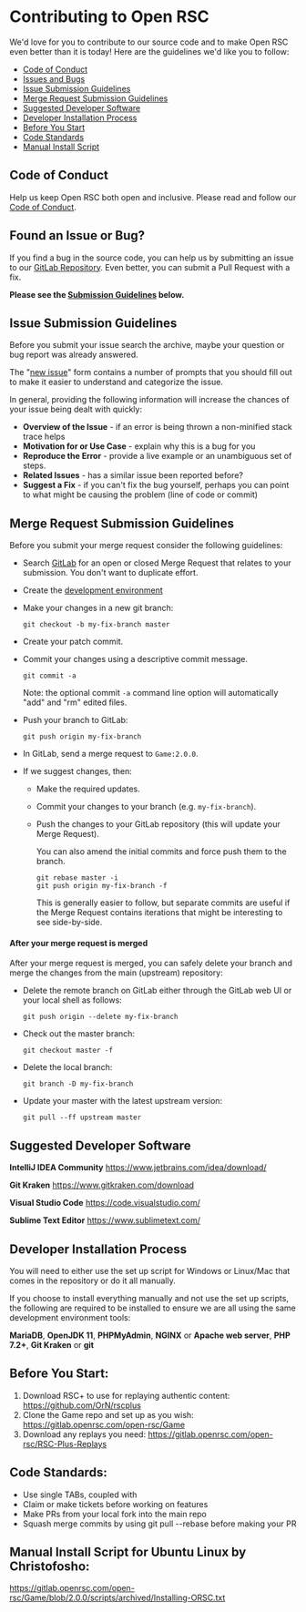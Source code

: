 # Contributing to Open RSC

We'd love for you to contribute to our source code and to make Open RSC even better than it is
today! Here are the guidelines we'd like you to follow:

* [Code of Conduct](#coc)
* [Issues and Bugs](#issue)
* [Issue Submission Guidelines](#submit)
* [Merge Request Submission Guidelines](#submit-pr)
* [Suggested Developer Software](#software)
* [Developer Installation Process](#install)
* [Before You Start](#pre)
* [Code Standards](#standards)
* [Manual Install Script](#manual)

## <a name="coc"></a> Code of Conduct

Help us keep Open RSC both open and inclusive. Please read and follow our [Code of Conduct](https://gitlab.openrsc.com/open-rsc/Game/blob/2.0.0/CODE_OF_CONDUCT.md).

## <a name="issue"></a> Found an Issue or Bug?

If you find a bug in the source code, you can help us by submitting an issue to our
[GitLab Repository](https://gitlab.openrsc.com/open-rsc/Game). Even better, you can submit a Pull Request with a fix.

**Please see the [Submission Guidelines](#submit) below.**

## <a name="submit"></a> Issue Submission Guidelines
Before you submit your issue search the archive, maybe your question or bug report was already answered.

The "[new issue](https://gitlab.openrsc.com/open-rsc/Game/issues)" form contains a number of prompts that you should fill out to
make it easier to understand and categorize the issue.

In general, providing the following information will increase the chances of your issue being dealt
with quickly:

* **Overview of the Issue** - if an error is being thrown a non-minified stack trace helps
* **Motivation for or Use Case** - explain why this is a bug for you
* **Reproduce the Error** - provide a live example or an unambiguous set of steps.
* **Related Issues** - has a similar issue been reported before?
* **Suggest a Fix** - if you can't fix the bug yourself, perhaps you can point to what might be
  causing the problem (line of code or commit)

## <a name="submit-pr"></a> Merge Request Submission Guidelines
Before you submit your merge request consider the following guidelines:

* Search [GitLab](https://gitlab.openrsc.com/open-rsc/Game/merge_requests) for an open or closed Merge Request
  that relates to your submission. You don't want to duplicate effort.
* Create the [development environment](#install)
* Make your changes in a new git branch:

    ```shell
    git checkout -b my-fix-branch master
    ```

* Create your patch commit.
* Commit your changes using a descriptive commit message.

    ```shell
    git commit -a
    ```
  Note: the optional commit `-a` command line option will automatically "add" and "rm" edited files.

* Push your branch to GitLab:

    ```shell
    git push origin my-fix-branch
    ```

* In GitLab, send a merge request to `Game:2.0.0`.


* If we suggest changes, then:

  * Make the required updates.
  * Commit your changes to your branch (e.g. `my-fix-branch`).
  * Push the changes to your GitLab repository (this will update your Merge Request).

    You can also amend the initial commits and force push them to the branch.

    ```shell
    git rebase master -i
    git push origin my-fix-branch -f
    ```

    This is generally easier to follow, but separate commits are useful if the Merge Request contains
    iterations that might be interesting to see side-by-side.

#### After your merge request is merged

After your merge request is merged, you can safely delete your branch and merge the changes
from the main (upstream) repository:

* Delete the remote branch on GitLab either through the GitLab web UI or your local shell as follows:

    ```shell
    git push origin --delete my-fix-branch
    ```

* Check out the master branch:

    ```shell
    git checkout master -f
    ```

* Delete the local branch:

    ```shell
    git branch -D my-fix-branch
    ```

* Update your master with the latest upstream version:

    ```shell
    git pull --ff upstream master
    ```

## <a name="software"></a> Suggested Developer Software

**IntelliJ IDEA Community** https://www.jetbrains.com/idea/download/

**Git Kraken** https://www.gitkraken.com/download

**Visual Studio Code** https://code.visualstudio.com/

**Sublime Text Editor** https://www.sublimetext.com/

## <a name="install"></a> Developer Installation Process

You will need to either use the set up script for Windows or Linux/Mac that comes in the repository or do it all manually.

If you choose to install everything manually and not use the set up scripts, the following are required to be installed to ensure we are all using the same development environment tools:

**MariaDB**, **OpenJDK 11**, **PHPMyAdmin**, **NGINX** or **Apache web server**, **PHP 7.2+**, **Git Kraken** or **git**

## <a name="pre"></a> Before You Start:

1. Download RSC+ to use for replaying authentic content: https://github.com/OrN/rscplus
2. Clone the Game repo and set up as you wish: https://gitlab.openrsc.com/open-rsc/Game
3. Download any replays you need: https://gitlab.openrsc.com/open-rsc/RSC-Plus-Replays

## <a name="standards"></a> Code Standards:

- Use single TABs, coupled with <tabspace>
- Claim or make tickets before working on features
- Make PRs from your local fork into the main repo
- Squash merge commits by using git pull --rebase before making your PR

## <a name="manual"></a> Manual Install Script for Ubuntu Linux by Christofosho:

https://gitlab.openrsc.com/open-rsc/Game/blob/2.0.0/scripts/archived/Installing-ORSC.txt
